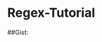 # Regex-Tutorial

##Gist: <script src="https://gist.github.com/HeiRiv/c68c36433d2ec011a24c448d89ca22c8.js"></script>
